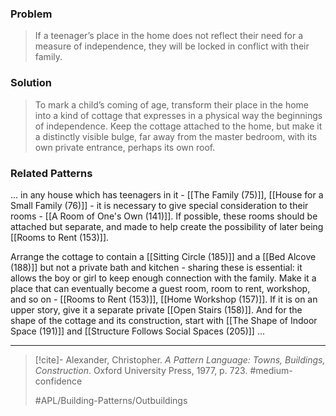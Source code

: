### Problem
>If a teenager’s place in the home does not reflect their need for a measure of independence, they will be locked in conflict with their family.

### Solution
>To mark a child’s coming of age, transform their place in the home into a kind of cottage that expresses in a physical way the beginnings of independence. Keep the cottage attached to the home, but make it a distinctly visible bulge, far away from the master bedroom, with its own private entrance, perhaps its own roof.

### Related Patterns
...  in any house which has teenagers in it - [[The Family (75)]], [[House for a Small Family (76)]] - it is necessary to give special consideration to their rooms - [[A Room of One's Own (141)]]. If possible, these rooms should be attached but separate, and made to help create the possibility of later being [[Rooms to Rent (153)]].

Arrange the cottage to contain a [[Sitting Circle (185)]] and a [[Bed Alcove (188)]] but not a private bath and kitchen - sharing these is essential: it allows the boy or girl to keep enough connection with the family. Make it a place that can eventually become a guest room, room to rent, workshop, and so on - [[Rooms to Rent (153)]], [[Home Workshop (157)]]. If it is on an upper story, give it a separate private [[Open Stairs (158)]]. And for the shape of the cottage and its construction, start with [[The Shape of Indoor Space (191)]] and [[Structure Follows Social Spaces (205)]] ...

---

> [!cite]- Alexander, Christopher. _A Pattern Language: Towns, Buildings, Construction_. Oxford University Press, 1977, p. 723.
> #medium-confidence
>
> #APL/Building-Patterns/Outbuildings
